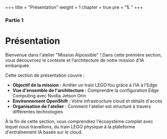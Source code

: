 +++
title = "Présentation"
weight = 1
chapter = true
pre = "<b>1. </b>"
+++

### Partie 1

# Présentation

Bienvenue dans l'atelier "Mission AIpossible" ! Dans cette première section, vous découvrirez le contexte et l'architecture de notre mission d'IA embarquée.

Cette section de présentation couvre :
- **Objectif de la mission** : Arrêter un train LEGO fou grâce à l'IA à l'Edge
- **Vue d'ensemble de l'architecture** : Comprendre la configuration Edge Computing avec Nvidia Jetson Orin
- **Environnement OpenShift** : Votre infrastructure cloud et détails d'accès
- **Organisation de l'atelier** : Comment l'atelier est structuré à travers différentes technologies

À la fin de cette section, vous comprendrez l'écosystème complet avec lequel nous travaillons, du train LEGO physique à la plateforme d'entraînement IA basée sur le cloud.
